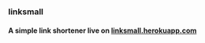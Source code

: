 ### linksmall
####  A simple link shortener live on <a href="https://linksmall.herokuapp.com">linksmall.herokuapp.com</a>